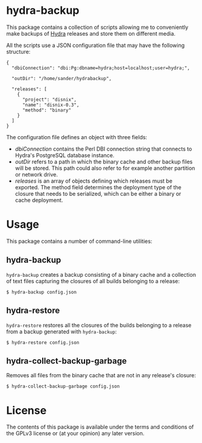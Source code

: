 hydra-backup
============
This package contains a collection of scripts allowing me to conveniently make
backups of [Hydra](http://nixos.org/hydra) releases and store them on different
media.

All the scripts use a JSON configuration file that may have the following
structure:

    {
      "dbiConnection": "dbi:Pg:dbname=hydra;host=localhost;user=hydra;",
  
      "outDir": "/home/sander/hydrabackup",
  
      "releases": [
        {
          "project": "disnix",
          "name": "disnix-0.3",
          "method": "binary"
        }
      ]
    }

The configuration file defines an object with three fields:
* _dbiConnection_ contains the Perl DBI connection string that connects to Hydra's PostgreSQL database instance.
* _outDir_ refers to a path in which the binary cache and other backup files will be stored. This path could also refer to for example another partition or network drive.
* _releases_ is an array of objects defining which releases must be exported. The method field determines the deployment type of the closure that needs to be serialized, which can be either a binary or cache deployment.

Usage
=====
This package contains a number of command-line utilities:

hydra-backup
------------
`hydra-backup` creates a backup consisting of a binary cache and a collection of
text files capturing the closures of all builds belonging to a release:

    $ hydra-backup config.json

hydra-restore
-------------
`hydra-restore` restores all the closures of the builds belonging to a release
from a backup generated with `hydra-backup`:

    $ hydra-restore config.json

hydra-collect-backup-garbage
----------------------------
Removes all files from the binary cache that are not in any release's closure:

    $ hydra-collect-backup-garbage config.json

License
=======
The contents of this package is available under the terms and conditions of the
GPLv3 license or (at your opinion) any later version.
